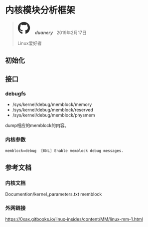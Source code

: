 # 内核模块分析框架

> [![40](https://github.com/duanery/picture/blob/master/github/github_black_40px.png)](https://duanery.github.io)
> &nbsp;&nbsp;
> ***duanery*** &nbsp;
> 2019年2月17日
>
> Linux爱好者

## 初始化

## 接口

### debugfs

- /sys/kernel/debug/memblock/memory
- /sys/kernel/debug/memblock/reserved
- /sys/kernel/debug/memblock/physmem

dump相应的memblock的内容。

### 内核参数

```
memblock=debug	[KNL] Enable memblock debug messages.
```

## 参考文档

### 内核文档

Documention/kernel_parameters.txt  memblock

### 外网链接

https://0xax.gitbooks.io/linux-insides/content/MM/linux-mm-1.html